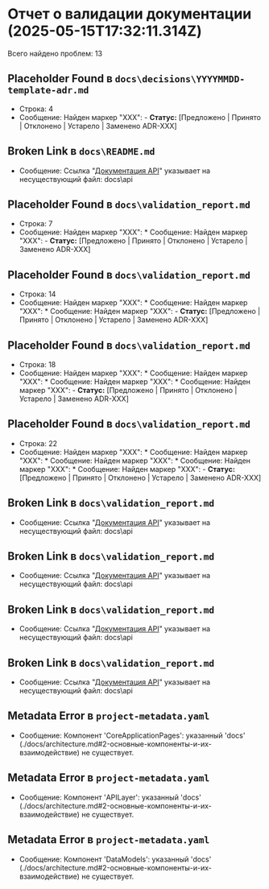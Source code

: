 # Отчет о валидации документации (2025-05-15T17:32:11.314Z)

Всего найдено проблем: 13

## Placeholder Found в `docs\decisions\YYYYMMDD-template-adr.md`
* Строка: 4
* Сообщение: Найден маркер "XXX": -   **Статус:** [Предложено | Принято | Отклонено | Устарело | Заменено ADR-XXX]

## Broken Link в `docs\README.md`
* Сообщение: Ссылка "[Документация API](./api/)" указывает на несуществующий файл: docs\api

## Placeholder Found в `docs\validation_report.md`
* Строка: 7
* Сообщение: Найден маркер "XXX": * Сообщение: Найден маркер "XXX": -   **Статус:** [Предложено | Принято | Отклонено | Устарело | Заменено ADR-XXX]

## Placeholder Found в `docs\validation_report.md`
* Строка: 14
* Сообщение: Найден маркер "XXX": * Сообщение: Найден маркер "XXX": * Сообщение: Найден маркер "XXX": -   **Статус:** [Предложено | Принято | Отклонено | Устарело | Заменено ADR-XXX]

## Placeholder Found в `docs\validation_report.md`
* Строка: 18
* Сообщение: Найден маркер "XXX": * Сообщение: Найден маркер "XXX": * Сообщение: Найден маркер "XXX": * Сообщение: Найден маркер "XXX": -   **Статус:** [Предложено | Принято | Отклонено | Устарело | Заменено ADR-XXX]

## Placeholder Found в `docs\validation_report.md`
* Строка: 22
* Сообщение: Найден маркер "XXX": * Сообщение: Найден маркер "XXX": * Сообщение: Найден маркер "XXX": * Сообщение: Найден маркер "XXX": * Сообщение: Найден маркер "XXX": -   **Статус:** [Предложено | Принято | Отклонено | Устарело | Заменено ADR-XXX]

## Broken Link в `docs\validation_report.md`
* Сообщение: Ссылка "[Документация API](./api/)" указывает на несуществующий файл: docs\api

## Broken Link в `docs\validation_report.md`
* Сообщение: Ссылка "[Документация API](./api/)" указывает на несуществующий файл: docs\api

## Broken Link в `docs\validation_report.md`
* Сообщение: Ссылка "[Документация API](./api/)" указывает на несуществующий файл: docs\api

## Broken Link в `docs\validation_report.md`
* Сообщение: Ссылка "[Документация API](./api/)" указывает на несуществующий файл: docs\api

## Metadata Error в `project-metadata.yaml`
* Сообщение: Компонент 'CoreApplicationPages': указанный 'docs' (./docs/architecture.md#2-основные-компоненты-и-их-взаимодействие) не существует.

## Metadata Error в `project-metadata.yaml`
* Сообщение: Компонент 'APILayer': указанный 'docs' (./docs/architecture.md#2-основные-компоненты-и-их-взаимодействие) не существует.

## Metadata Error в `project-metadata.yaml`
* Сообщение: Компонент 'DataModels': указанный 'docs' (./docs/architecture.md#2-основные-компоненты-и-их-взаимодействие) не существует.

